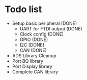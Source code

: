 # Todo list

- Setup basic peripheral (DONE)
    - UART for FTDI output (DONE)
    - Clock config (DONE)
    - GPIO (DONE)
    - I2C (DONE)
    - CAN (DONE)
- ADS Library Cleanup
- Port BQ library
- Port Display library
- Complete CAN library

    
